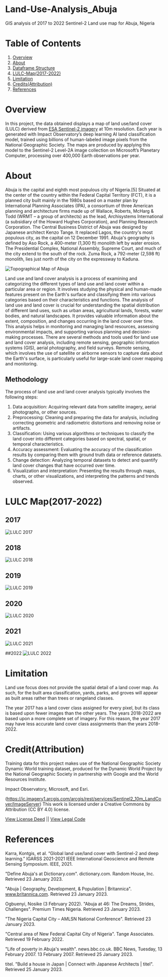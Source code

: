 # Land-Use-Analysis_Abuja
GIS analysis of 2017 to 2022 Sentinel-2 Land use map for Abuja, Nigeria 

# Table of Contents
1. [Overview](#Overview)
2. [About](#About)
3. [Dataframe Structure](#Dataframe-Structure)
4. [LULC-Map(2017-2022)](#LULC-Map(2017-2022))
5. [Limitation](#Limitation)
6. [Credits(Attribution)](#Credits(Attribution))
7. [References](#References)


 # Overview
In this project, the data obtained displays a map of land use/land cover (LULC) derived from [ESA Sentinel-2 imagery](https://livingatlas.arcgis.com/landcoverexplorer/#mapCenter=-83.21%2C34.332%2C4&mode=step&timeExtent=2017%2C2021&year=2017&downloadMode=true) at 10m resolution. Each year is generated with Impact Observatory’s deep learning AI land classification model, trained using billions of human-labeled image pixels from the National Geographic Society. The maps are produced by applying this model to the Sentinel-2 Level-2A image collection on Microsoft’s Planetary Computer, processing over 400,000 Earth observations per year.

# About
Abuja is the capital and eighth most populous city of Nigeria.[5] Situated at the center of the country within the Federal Capital Territory (FCT), it is a planned city built mainly in the 1980s based on a master plan by International Planning Associates (IPA), a consortium of three American planning and architecture firms made up of Wallace, Roberts, McHarg & Todd (WRMT – a group of architects) as the lead, Archisystems International (a subsidiary of the Howard Hughes Corporation), and Planning Research Corporation. The Central Business District of Abuja was designed by Japanese architect Kenzo Tange. It replaced Lagos, the country's most populous city, as the capital on 12 December 1991.
Abuja's geography is defined by Aso Rock, a 400-meter (1,300 ft) monolith left by water erosion. The Presidential Complex, National Assembly, Supreme Court, and much of the city extend to the south of the rock. Zuma Rock, a 792-meter (2,598 ft) monolith, lies just north of the city on the expressway to Kaduna.

![Topographical Map of Abuja](Abuja.jpg)

Land use and land cover analysis is a process of examining and categorizing the different types of land use and land cover within a particular area or region. It involves studying the physical and human-made features present on the Earth's surface and classifying them into various categories based on their characteristics and functions.
The analysis of land use and land cover is crucial for understanding the spatial distribution of different land uses, such as urban areas, agricultural lands, forests, water bodies, and natural landscapes. It provides valuable information about the extent, composition, and changes occurring in the land cover over time. This analysis helps in monitoring and managing land resources, assessing environmental impacts, and supporting various planning and decision-making processes.
There are several methods and tools used for land use and land cover analysis, including remote sensing, geographic information systems (GIS), aerial photography, and field surveys. Remote sensing, which involves the use of satellite or airborne sensors to capture data about the Earth's surface, is particularly useful for large-scale land cover mapping and monitoring.

## Methodology
The process of land use and land cover analysis typically involves the following steps:

1. Data acquisition: Acquiring relevant data from satellite imagery, aerial photographs, or other sources.
2. Preprocessing: Cleaning and preparing the data for analysis, including correcting geometric and radiometric distortions and removing noise or artifacts.
3. Classification: Using various algorithms or techniques to classify the land cover into different categories based on spectral, spatial, or temporal characteristics.
4. Accuracy assessment: Evaluating the accuracy of the classification results by comparing them with ground truth data or reference datasets.
5. Change detection: Analyzing temporal datasets to detect and quantify land cover changes that have occurred over time.
6. Visualization and interpretation: Presenting the results through maps, charts, or other visualizations, and interpreting the patterns and trends observed.



# LULC Map(2017-2022)
## 2017
![LULC 2017](Abuja_LULC_2017.jpg)

## 2018
![LULC 2018](Abuja_LULC_2018.jpg)

## 2019
![LULC 2019](Abuja_LULC_2019.jpg)

## 2020
![LULC 2020](Abuja_LULC_2020.jpg)

## 2021
![LULC 2021](Abuja_LULC_2021.jpg)

##2022
![LULC 2022](Abuja_LULC_2022.jpg)


# Limitation
Land use focus does not provide the spatial detail of a land cover map. As such, for the built area classification, yards, parks, and groves will appear as built areas rather than trees or rangeland classes.

The year 2017 has a land cover class assigned for every pixel, but its class is based upon fewer images than the other years. The years 2018-2022 are based upon a more complete set of imagery. For this reason, the year 2017 may have less accurate land cover class assignments than the years 2018-2022.


# Credit(Attribution)
Training data for this project makes use of the National Geographic Society Dynamic World training dataset, produced for the Dynamic World Project by the National Geographic Society in partnership with Google and the World Resources Institute.

Impact Observatory, Microsoft, and Esri.

(https://ic.imagery1.arcgis.com/arcgis/rest/services/Sentinel2_10m_LandCover/ImageServer)
This work is licensed under a Creative Commons by Attribution (CC BY 4.0) license.

[View License Deed](https://creativecommons.org/licenses/by/4.0/) || [View Legal Code](https://creativecommons.org/licenses/by/4.0/legalcode)


# References
Karra, Kontgis, et al. “Global land use/land cover with Sentinel-2 and deep learning.” IGARSS 2021-2021 IEEE International Geoscience and Remote Sensing Symposium. IEEE, 2021.

"Define Abuja's at Dictionary.com". dictionary.com. Random House, Inc. Retrieved 23 January 2023.

"Abuja | Geography, Development, & Population | Britannica". www.britannica.com. Retrieved 23 January 2023.

Ogbuenyi, Nosike (3 February 2022). "Abuja at 46: The Dreams, Strides, Challenges". Premium Times Nigeria. Retrieved 23 January 2023.

"The Nigeria Capital City – AMLSN National Conference". Retrieved 23 January 2023.

"Central area of New Federal Capital City of Nigeria". Tange Associates. Retrieved 19 February 2022.

"Life of poverty in Abuja's wealth". news.bbc.co.uk. BBC News, Tuesday, 13 February 2007. 13 February 2007. Retrieved 25 January 2023.

titel. "Build a house in Japan | Connect with Japanese Architects | titel". Retrieved 25 January 2023.

